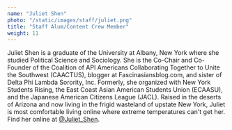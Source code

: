 ```yaml
---
name: "Juliet Shen"
photo: "/static/images/staff/juliet.png"
title: "Staff Alum/Content Crew Member"
weight: 11
---
```

Juliet Shen is a graduate of the University at Albany, New York where she studied Political Science and Sociology. She is the Co-Chair and Co-Founder of the Coalition of API Americans Collaborating Together to Unite the Southwest (CAACTUS), blogger at Fascinasiansblog.com, and sister of Delta Phi Lambda Sorority, Inc. Formerly, she organized with New York Students Rising, the East Coast Asian American Students Union (ECAASU), and the Japanese American Citizens League (JACL). Raised in the deserts of Arizona and now living in the frigid wasteland of upstate New York, Juliet is most comfortable living online where extreme temperatures can't get her. Find her online at [@Juliet_Shen](https://www.twitter.com/juliet_shen).